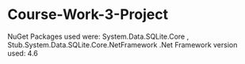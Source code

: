 # Course-Work-3-Project
  NuGet Packages used were: System.Data.SQLite.Core    ,     Stub.System.Data.SQLite.Core.NetFramework
.Net Framework version used: 4.6
